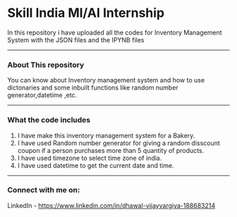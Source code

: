 # Skill India Ml/AI Internship
In this repository i have uploaded all the codes for Inventory Management System with the JSON files and the IPYNB files

-----
### About This repository
You can know about Inventory management system and how to use dictonaries and some inbuilt functions like random number generator,datetime ,etc.

-----
### What the code includes
1. I have make this inventory management system for a Bakery.
2. I have used Random number generator for giving a random disscount coupon if a person purchases more than 5 quantity of products.
3. I have used timezone to select time zone of india.
4. I have used datetime to get the current date and time.

-----
### Connect with me on:

LinkedIn - https://www.linkedin.com/in/dhawal-vijayvargiya-188683214 
